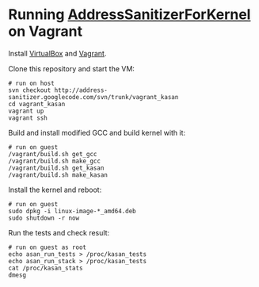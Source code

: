# Running [AddressSanitizerForKernel](AddressSanitizerForKernel.md) on Vagrant

Install [VirtualBox](https://www.virtualbox.org/) and [Vagrant](https://www.vagrantup.com/).

Clone this repository and start the VM:
```
# run on host
svn checkout http://address-sanitizer.googlecode.com/svn/trunk/vagrant_kasan
cd vagrant_kasan
vagrant up
vagrant ssh
```

Build and install modified GCC and build kernel with it:
```
# run on guest
/vagrant/build.sh get_gcc
/vagrant/build.sh make_gcc
/vagrant/build.sh get_kasan
/vagrant/build.sh make_kasan
```

Install the kernel and reboot:
```
# run on guest
sudo dpkg -i linux-image-*_amd64.deb
sudo shutdown -r now
```

Run the tests and check result:
```
# run on guest as root
echo asan_run_tests > /proc/kasan_tests
echo asan_run_stack > /proc/kasan_tests
cat /proc/kasan_stats
dmesg
```